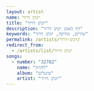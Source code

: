```yaml
---
layout: artist
name: יונתן דרור
title: "יונתן דרור"
description: "דף האמן יונתן דרור"
keywords: "שירים, מוזיקה, יונתן דרור"
permalink: /artists/יונתן-דרור/
redirect_from:
  - /artists/list/יונתן דרור
songs:
  - number: "32782"
    name: "לחיות"
    album: "סינגלים"
    artist: "יונתן דרור"
---
```

